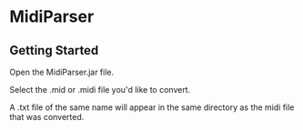 # MidiParser

## Getting Started
Open the MidiParser.jar file.

Select the .mid or .midi file you'd like to convert.

A .txt file of the same name will appear in the same directory as the midi file that was converted.
